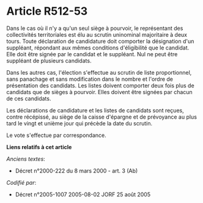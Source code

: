 # Article R512-53

Dans le cas où il n'y a qu'un seul siège à pourvoir, le représentant des collectivités territoriales est élu au scrutin
uninominal majoritaire à deux tours. Toute déclaration de candidature doit comporter la désignation d'un suppléant, répondant
aux mêmes conditions d'éligibilité que le candidat. Elle doit être signée par le candidat et le suppléant. Nul ne peut être
suppléant de plusieurs candidats.

Dans les autres cas, l'élection s'effectue au scrutin de liste proportionnel, sans panachage et sans modification dans le
nombre et l'ordre de présentation des candidats. Les listes doivent comporter deux fois plus de candidats que de sièges à
pourvoir. Elles doivent être signées par chacun de ces candidats.

Les déclarations de candidature et les listes de candidats sont reçues, contre récépissé, au siège de la caisse d'épargne et
de prévoyance au plus tard le vingt et unième jour qui précède la date du scrutin.

Le vote s'effectue par correspondance.

**Liens relatifs à cet article**

_Anciens textes_:

  - Décret n°2000-222 du 8 mars 2000 - art. 3 (Ab)

_Codifié par_:

  - Décret n°2005-1007 2005-08-02 JORF 25 août 2005
